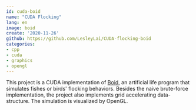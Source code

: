 ```yaml
---
id: cuda-boid
name: "CUDA Flocking"
lang: en
image: boid
create: '2020-11-26'
github: https://github.com/LesleyLai/CUDA-flocking-boid
categories:
- cpp
- cuda
- graphics
- opengl
---
```


This project is a CUDA implementation of [Boid](https://en.wikipedia.org/wiki/Boids), an artificial life program that simulates fishes or birds' flocking behaviors. Besides the naive brute-force implementation, the project also implements grid accelerating data-structure. The simulation is visualized by OpenGL.
